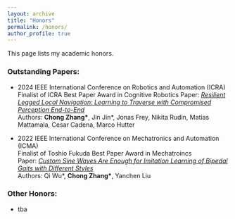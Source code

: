 ```yaml
---
layout: archive
title: "Honors"
permalink: /honors/
author_profile: true
---
```


<div class="wordwrap">This page lists my academic honors.
</div>



### Outstanding Papers:  

+ 2024 IEEE International Conference on Robotics and Automation (ICRA)  
  Finalist of ICRA Best Paper Award in Cognitive Robotics 
  Paper: [_Resilient Legged Local Navigation: Learning to Traverse with Compromised Perception End-to-End_](https://arxiv.org/pdf/2310.03581.pdf)  
  Authors: **Chong Zhang\***, Jin Jin\*, Jonas Frey, Nikita Rudin, Matias Mattamala, Cesar Cadena, Marco Hutter  


+ 2022 IEEE International Conference on Mechatronics and Automation (ICMA)  
  Finalist of Toshio Fukuda Best Paper Award in Mechatroincs    
  Paper: [_Custom Sine Waves Are Enough for Imitation Learning of Bipedal Gaits with Different Styles_](https://arxiv.org/pdf/2204.04157.pdf)   
  Authors: Qi Wu\*, **Chong Zhang\***, Yanchen Liu   


### Other Honors:   

+ tba 
